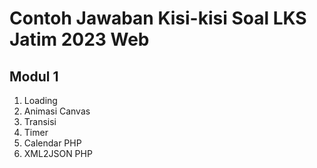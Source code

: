 # Contoh Jawaban Kisi-kisi Soal LKS Jatim 2023 Web

## Modul 1
1. Loading
2. Animasi Canvas
3. Transisi
4. Timer
5. Calendar PHP
6. XML2JSON PHP



